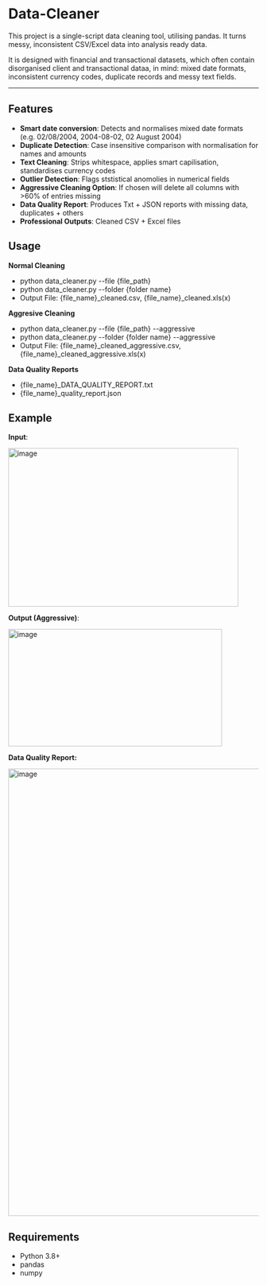 # Data-Cleaner
This project is a single-script data cleaning tool, utilising pandas. It turns messy, inconsistent CSV/Excel data into analysis ready data.

It is designed with financial and transactional datasets, which often contain disorganised client and transactional dataa, in mind: mixed date formats, inconsistent currency codes, duplicate records and messy text fields.

----

## Features 
- **Smart date conversion**: Detects and normalises mixed date formats (e.g. 02/08/2004, 2004-08-02, 02 August 2004)
- **Duplicate Detection**: Case insensitive comparison with normalisation for names and amounts
- **Text Cleaning**: Strips whitespace, applies smart capilisation, standardises currency codes
- **Outlier Detection**: Flags ststistical anomolies in numerical fields
- **Aggressive Cleaning Option**: If chosen will delete all columns with >60% of entries missing
- **Data Quality Report**: Produces Txt + JSON reports with missing data, duplicates + others
- **Professional Outputs**: Cleaned CSV + Excel files

## Usage
**Normal Cleaning**
- python data_cleaner.py --file {file_path}
- python data_cleaner.py --folder {folder name}
- Output File: {file_name}_cleaned.csv, {file_name}_cleaned.xls(x)

**Aggresive Cleaning**
- python data_cleaner.py --file {file_path} --aggressive
- python data_cleaner.py --folder {folder name} --aggressive
- Output File: {file_name}_cleaned_aggressive.csv, {file_name}_cleaned_aggressive.xls(x)

**Data Quality Reports**
- {file_name}_DATA_QUALITY_REPORT.txt
- {file_name}_quality_report.json

## Example
**Input**:

<img width="463" height="319" alt="image" src="https://github.com/user-attachments/assets/70700e30-4e40-43d3-911d-ee64269899e1" />

**Output (Aggressive)**:

<img width="430" height="236" alt="image" src="https://github.com/user-attachments/assets/e6577757-adb7-49c7-802e-d0759daef292" />

**Data Quality Report:**

<img width="911" height="900" alt="image" src="https://github.com/user-attachments/assets/9888fad3-75e3-4b24-b851-ae11be4eb342" />

## Requirements
- Python 3.8+
- pandas
- numpy


